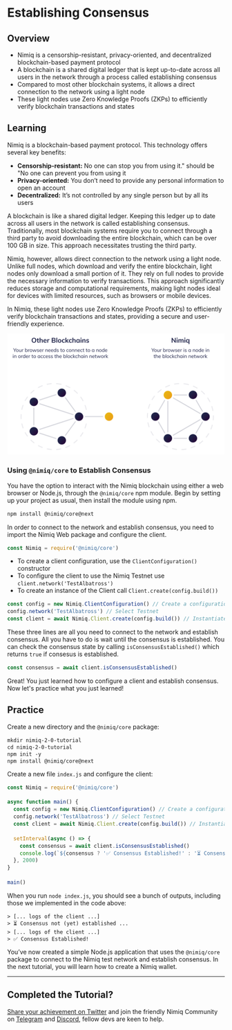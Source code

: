 # Establishing Consensus

## Overview

- Nimiq is a censorship-resistant, privacy-oriented, and decentralized blockchain-based payment protocol
- A blockchain is a shared digital ledger that is kept up-to-date across all users in the network through a process called establishing consensus
- Compared to most other blockchain systems, it allows a direct connection to the network using a light node
- These light nodes use Zero Knowledge Proofs (ZKPs) to efficiently verify blockchain transactions and states

## Learning

Nimiq is a blockchain-based payment protocol. This technology offers several key benefits:

- **Censorship-resistant:** No one can stop you from using it." should be "No one can prevent you from using it
- **Privacy-oriented:** You don’t need to provide any personal information to open an account
- **Decentralized:** It’s not controlled by any single person but by all its users

A blockchain is like a shared digital ledger. Keeping this ledger up to date across all users in the network is called establishing consensus. Traditionally, most blockchain systems require you to connect through a third party to avoid downloading the entire blockchain, which can be over 100 GB in size. This approach necessitates trusting the third party.

Nimiq, however, allows direct connection to the network using a light node. Unlike full nodes, which download and verify the entire blockchain, light nodes only download a small portion of it. They rely on full nodes to provide the necessary information to verify transactions. This approach significantly reduces storage and computational requirements, making light nodes ideal for devices with limited resources, such as browsers or mobile devices.

In Nimiq, these light nodes use Zero Knowledge Proofs (ZKPs) to efficiently verify blockchain transactions and states, providing a secure and user-friendly experience.

<div dark:bg-gray-300 bg-gray-100 p-16 my-48 rounded-6>
    <img class="object-contain max-h-[max(80vh,220px)]" src="/assets/images/tutorials/nimiq-network.svg" alt="Illustration of the nimiq network compared to most other blockchains" />
</div>

### Using `@nimiq/core` to Establish Consensus

You have the option to interact with the Nimiq blockchain using either a web browser or Node.js, through the `@nimiq/core` npm module. Begin by setting up your project as usual, then install the module using npm.

```bash
npm install @nimiq/core@next
```

In order to connect to the network and establish consensus, you need to import the Nimiq Web package and configure the client.

```js
const Nimiq = require('@nimiq/core')
```

- To create a client configuration, use the `ClientConfiguration()` constructor
- To configure the client to use the Nimiq Testnet use `client.network('TestAlbatross')`
- To create an instance of the Client call `Client.create(config.build())`

```js
const config = new Nimiq.ClientConfiguration() // Create a configuration builder
config.network('TestAlbatross') // Select Testnet
const client = await Nimiq.Client.create(config.build()) // Instantiate and launch the client
```

These three lines are all you need to connect to the network and establish consensus. All you have to do is wait until the consensus is established. You can check the consensus state by calling `isConsensusEstablished()` which returns `true` if consesus is established.

```js
const consensus = await client.isConsensusEstablished()
```

Great! You just learned how to configure a client and establish consensus. Now let's practice what you just learned!

## Practice

Create a new directory and the `@nimiq/core` package:

```
mkdir nimiq-2-0-tutorial
cd nimiq-2-0-tutorial
npm init -y
npm install @nimiq/core@next
```

Create a new file `index.js` and configure the client:

```js
const Nimiq = require('@nimiq/core')

async function main() {
  const config = new Nimiq.ClientConfiguration() // Create a configuration builder
  config.network('TestAlbatross') // Select Testnet
  const client = await Nimiq.Client.create(config.build()) // Instantiate and launch the client

  setInterval(async () => {
    const consensus = await client.isConsensusEstablished()
    console.log(`${consensus ? '✅ Consensus Established!' : '⏳ Consensus not (yet) established ...'}`)
  }, 2000)
}

main()
```

When you run `node index.js`, you should see a bunch of outputs, including those we implemented in the code above:

```
> [... logs of the client ...]
> ⏳ Consensus not (yet) established ...
> [... logs of the client ...]
> ✅ Consensus Established!
```

You’ve now created a simple Node.js application that uses the `@nimiq/core` package to connect to the Nimiq test network and establish consensus. In the next tutorial, you will learn how to create a Nimiq wallet.

---

## Completed the Tutorial?

[Share your achievement on Twitter](https://twitter.com/intent/tweet?text=I%20just%20learned%20how%20to%20establish%20consensus%20using%20the%20%40nimiq%20web%20client%21%20Check%20it%20out%20here%3A%20https%3A%2F%2Fwww.nimiq.com%2Fdevelopers%2Fbuild%2Fweb-client%2Ftutorials%2Festablishing-consensus) and join the friendly Nimiq Community on [Telegram](https://t.me/joinchat/AAAAAEJW-ozFwo7Er9jpHw) and [Discord](https://discord.gg/cMHemg8), fellow devs are keen to help.
